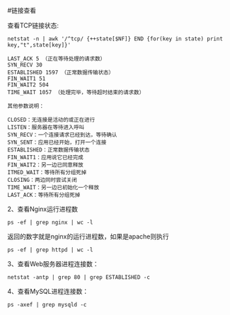 #链接查看

查看TCP链接状态:

`netstat -n | awk '/^tcp/ {++state[$NF]} END {for(key in state) print key,"t",state[key]}'`

```
LAST_ACK 5 （正在等待处理的请求数）
SYN_RECV 30
ESTABLISHED 1597 （正常数据传输状态）
FIN_WAIT1 51
FIN_WAIT2 504
TIME_WAIT 1057 （处理完毕，等待超时结束的请求数）
 
其他参数说明：
 
CLOSED：无连接是活动的或正在进行
LISTEN：服务器在等待进入呼叫
SYN_RECV：一个连接请求已经到达，等待确认
SYN_SENT：应用已经开始，打开一个连接
ESTABLISHED：正常数据传输状态
FIN_WAIT1：应用说它已经完成
FIN_WAIT2：另一边已同意释放
ITMED_WAIT：等待所有分组死掉
CLOSING：两边同时尝试关闭
TIME_WAIT：另一边已初始化一个释放
LAST_ACK：等待所有分组死掉
```

2、查看Nginx运行进程数

`ps -ef | grep nginx | wc -l`

返回的数字就是nginx的运行进程数，如果是apache则执行

`ps -ef | grep httpd | wc -l`
 
3、查看Web服务器进程连接数：

`netstat -antp | grep 80 | grep ESTABLISHED -c`
 
4、查看MySQL进程连接数：

`ps -axef | grep mysqld -c`